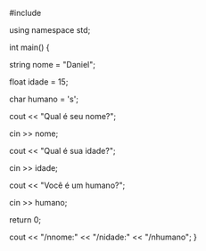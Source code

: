 #include <iostream>

using namespace std;

int main() {

string nome = "Daniel";
 
float idade = 15;

char humano = 's';

cout << "Qual é seu nome?";

cin >> nome;

cout << "Qual é sua idade?";

cin >> idade;

cout << "Você é um humano?";

cin >> humano;

   return 0;

cout << "/nnome:" << "/nidade:" << "/nhumano";
}
